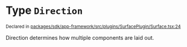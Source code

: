 # Type `Direction`
<sub>Declared in [packages/sdk/app-framework/src/plugins/SurfacePlugin/Surface.tsx:24](https://github.com/dxos/dxos/blob/29a91026f/packages/sdk/app-framework/src/plugins/SurfacePlugin/Surface.tsx#L24)</sub>


Direction determines how multiple components are laid out.




